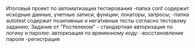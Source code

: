 Итоговый проект по автоматизации тестирования
-папка conf содержит исходные данные, учетные записи, функции, локаторы, запросы;
-папка autotest содержит позитивные и негативные тесты согласно тестовому заданию;
Задание от "Ростелеком" - стандартная авторизация по логину и паролю:
авторизация по временному коду:
-восстановление пароля
-регистрация
